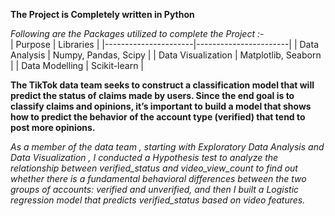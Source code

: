 **The Project is Completely written in Python**<br>

*Following are the Packages utilized to complete the Project :-*<br>
| Purpose              | Libraries             |
|----------------------|-----------------------|
| Data Analysis        | Numpy, Pandas, Scipy  |
| Data Visualization   | Matplotlib, Seaborn   |
|   Data Modelling     | Scikit-learn          |

**The TikTok data team seeks to construct a classification model that will predict the status of claims made by users. Since the end goal is to classify claims and opinions, it’s important to build a model that shows how to predict the behavior of the account type (verified) that tend to post more opinions.**<br>

   *As a member of the data team , starting with Exploratory Data Analysis and Data Visualization , I conducted a Hypothesis test to analyze the relationship between verified_status and video_view_count to find out whether there is a fundamental behavioral differences between the two groups of accounts: verified and unverified, and then I built a Logistic regression model that predicts verified_status based on video features.*




